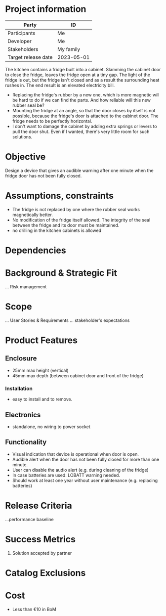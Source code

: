 # Project information
| Party | ID |
|-------|----|
| Participants | Me |
| Developer | Me |
| Stakeholders | My family |
| Target release date | 2023-05-01 |

The kitchen contains a fridge built into a cabinet.  Slamming the cabinet door to close the fridge, leaves the fridge open at a tiny gap.  The light of the fridge is out, but the fridge isn't closed and as a result the surrounding heat rushes in.  The end result is an elevated electricity bill.
* Replacing the fridge's rubber by a new one, which is more magnetic will be hard to do if we can find the parts.  And how reliable will this new rubber seal be?
* Mounting the fridge at an angle, so that the door closes by itself is not possible, because the fridge's door is attached to the cabinet door.  The fridge needs to be perfectly horizontal.
* I don't want to damage the cabinet by adding extra springs or levers to pull the door shut.  Even if I wanted, there's very little room for such solutions.

# Objective

Design a device that gives an audible warning after one minute when the fridge door has not been fully closed.

# Assumptions, constraints
* The fridge is not replaced by one where the rubber seal works magnetically better.
* No modification of the fridge itself allowed.  The integrity of the seal between the fridge and its door must be maintained.
* no drilling in the kitchen cabinets is allowed

# Dependencies

# Background & Strategic Fit
... Risk management

# Scope
... User Stories & Requirements
... stakeholder's expectations

# Product Features

## Enclosure
* 25mm max height (vertical)
* 45mm max depth (between cabinet door and front of the fridge)

### Installation
* easy to install and to remove.

## Electronics
* standalone, no wiring to power socket

## Functionality
* Visual indication that device is operational when door is open.
* Audible alert when the door has not been fully closed for more than one minute.
* User can disable the audio alert (e.g. during cleaning of the fridge)
* In case batteries are used: LOBATT warning needed.
* Should work at least one year without user maintenance (e.g. replacing batteries)

# Release Criteria
...performance baseline

# Success Metrics
1. Solution accepted by partner

# Catalog Exclusions


# Cost
* Less than €10 in BoM

